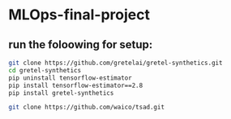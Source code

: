 # MLOps-final-project

## run the foloowing for setup:
```bash
git clone https://github.com/gretelai/gretel-synthetics.git
cd gretel-synthetics
pip uninstall tensorflow-estimator
pip install tensorflow-estimator==2.8
pip install gretel-synthetics

git clone https://github.com/waico/tsad.git
